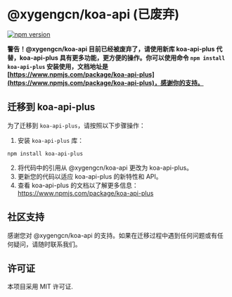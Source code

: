 # @xygengcn/koa-api (已废弃)

[![npm version](https://badge.fury.io/js/%40xygengcn%2Fkoa-api.svg)](https://badge.fury.io/js/%40xygengcn%2Fkoa-api)

**警告！@xygengcn/koa-api 目前已经被废弃了，请使用新库 koa-api-plus 代替，koa-api-plus 具有更多功能，更方便的操作。你可以使用命令 `npm install koa-api-plus` 安装使用，文档地址是 [https://www.npmjs.com/package/koa-api-plus](https://www.npmjs.com/package/koa-api-plus)，感谢你的支持。**

## 迁移到 koa-api-plus

为了迁移到 `koa-api-plus`，请按照以下步骤操作：

1. 安装 `koa-api-plus` 库：

```shell
npm install koa-api-plus

```

2. 将代码中的引用从 @xygengcn/koa-api 更改为 koa-api-plus。
3. 更新您的代码以适应 koa-api-plus 的新特性和 API。
4. 查看 koa-api-plus 的文档以了解更多信息：https://www.npmjs.com/package/koa-api-plus

## 社区支持

感谢您对 @xygengcn/koa-api 的支持。如果在迁移过程中遇到任何问题或有任何疑问，请随时联系我们。

## 许可证

本项目采用 MIT 许可证.
